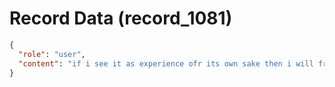 # Record Data (record_1081)

```json
{
  "role": "user",
  "content": "if i see it as experience ofr its own sake then i will freely spend and try to give her a great time\n"
}
```
